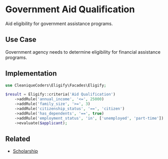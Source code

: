 # Government Aid Qualification

Aid eligibility for government assistance programs.

## Use Case

Government agency needs to determine eligibility for financial assistance programs.

## Implementation

```php
use CleaniqueCoders\Eligify\Facades\Eligify;

$result = Eligify::criteria('Aid Qualification')
    ->addRule('annual_income', '<=', 25000)
    ->addRule('family_size', '>=', 3)
    ->addRule('citizenship_status', '==', 'citizen')
    ->addRule('has_dependents', '==', true)
    ->addRule('employment_status', 'in', ['unemployed', 'part-time'])
    ->evaluate($applicant);
```

## Related

- [Scholarship](../basic/scholarship.md)
